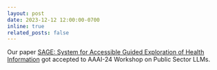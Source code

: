 ```yaml
---
layout: post
date: 2023-12-12 12:00:00-0700
inline: true
related_posts: false
---
```


Our paper [SAGE: System for Accessible Guided Exploration of Health Information](https://haodi-zou.github.io/assets/pdf/SAGE.pdf) got accepted to AAAI-24 Workshop on Public Sector LLMs.
